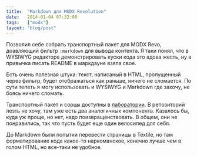 ```yaml
---
title:  "Markdown для MODX Revolution"
date:   2014-01-04 07:32:00
tags:   ["modx"]
layout: "blog/post"
---
```


Позволил себе собрать транспортный пакет для MODX Revo, доавляющий фильтр `:markdown` для вывода контента. Я таки понял, что в WYSIWYG редакторе демонстрировать куски кода это адова жесть, ну а привычка писать README в маркдауне взяла свое.

<!-- cut -->

Есть очень полезная штука: текст, написаный в HTML, пропущенный через фильтр, будет отображаться как раньше, ничего не сломается. По сути тепеть я могу использовать и WYSIWYG и Markdown где захочу, не боясь ничего сломать.

Транспортный пакет и сорцы доступны в [лаборатории]([[~31]]). В репозиторий лезть не хочу, там уже есть два аналогичных компонента. Казалось бы, куда уж проще, но нет, надо поизвращенствовать. В общем, они не понравились, так что пусть будет еще один велосипед для себя.

До Markdown были попытки перевести страницы в Textile, но там форматирование кода какое-то наркоманское, конечно лучше чем в голом HTML, но все-таки не удобное.
